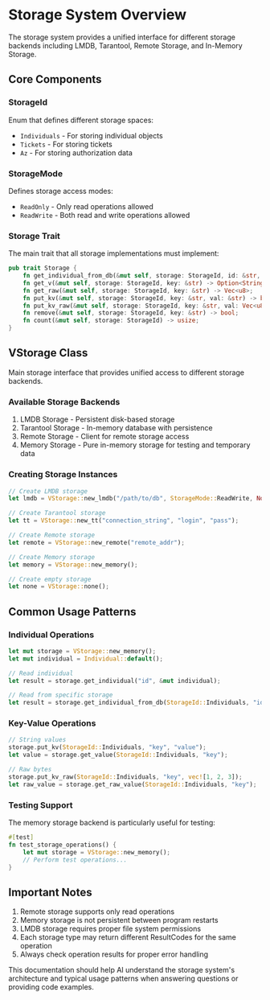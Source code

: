# Storage System Overview

The storage system provides a unified interface for different storage backends including LMDB, Tarantool, Remote Storage, and In-Memory Storage.

## Core Components

### StorageId
Enum that defines different storage spaces:
- `Individuals` - For storing individual objects
- `Tickets` - For storing tickets
- `Az` - For storing authorization data

### StorageMode
Defines storage access modes:
- `ReadOnly` - Only read operations allowed
- `ReadWrite` - Both read and write operations allowed

### Storage Trait
The main trait that all storage implementations must implement:
```rust
pub trait Storage {
    fn get_individual_from_db(&mut self, storage: StorageId, id: &str, iraw: &mut Individual) -> ResultCode;
    fn get_v(&mut self, storage: StorageId, key: &str) -> Option<String>;
    fn get_raw(&mut self, storage: StorageId, key: &str) -> Vec<u8>;
    fn put_kv(&mut self, storage: StorageId, key: &str, val: &str) -> bool;
    fn put_kv_raw(&mut self, storage: StorageId, key: &str, val: Vec<u8>) -> bool;
    fn remove(&mut self, storage: StorageId, key: &str) -> bool;
    fn count(&mut self, storage: StorageId) -> usize;
}
```

## VStorage Class
Main storage interface that provides unified access to different storage backends.

### Available Storage Backends
1. LMDB Storage - Persistent disk-based storage
2. Tarantool Storage - In-memory database with persistence
3. Remote Storage - Client for remote storage access
4. Memory Storage - Pure in-memory storage for testing and temporary data

### Creating Storage Instances
```rust
// Create LMDB storage
let lmdb = VStorage::new_lmdb("/path/to/db", StorageMode::ReadWrite, None);

// Create Tarantool storage
let tt = VStorage::new_tt("connection_string", "login", "pass");

// Create Remote storage
let remote = VStorage::new_remote("remote_addr");

// Create Memory storage
let memory = VStorage::new_memory();

// Create empty storage
let none = VStorage::none();
```

## Common Usage Patterns

### Individual Operations
```rust
let mut storage = VStorage::new_memory();
let mut individual = Individual::default();

// Read individual
let result = storage.get_individual("id", &mut individual);

// Read from specific storage
let result = storage.get_individual_from_db(StorageId::Individuals, "id", &mut individual);
```

### Key-Value Operations
```rust
// String values
storage.put_kv(StorageId::Individuals, "key", "value");
let value = storage.get_value(StorageId::Individuals, "key");

// Raw bytes
storage.put_kv_raw(StorageId::Individuals, "key", vec![1, 2, 3]);
let raw_value = storage.get_raw_value(StorageId::Individuals, "key");
```

### Testing Support
The memory storage backend is particularly useful for testing:
```rust
#[test]
fn test_storage_operations() {
    let mut storage = VStorage::new_memory();
    // Perform test operations...
}
```

## Important Notes
1. Remote storage supports only read operations
2. Memory storage is not persistent between program restarts
3. LMDB storage requires proper file system permissions
4. Each storage type may return different ResultCodes for the same operation
5. Always check operation results for proper error handling

This documentation should help AI understand the storage system's architecture and typical usage patterns when answering questions or providing code examples.
